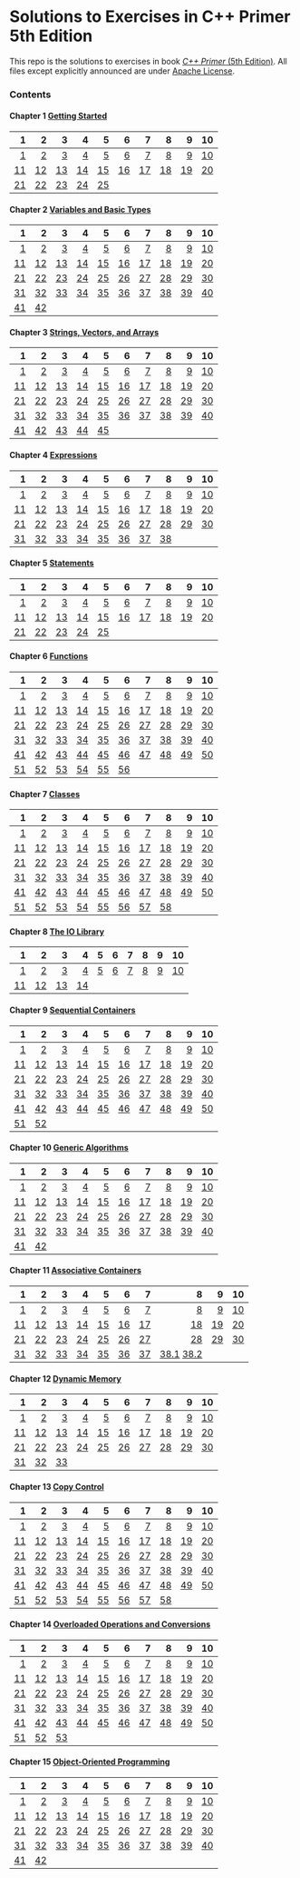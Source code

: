 # Solutions to Exercises in **C++ Primer** 5th Edition

This repo is the solutions to exercises in book [_C++ Primer_ (5th Edition)](http://www.informit.com/store/c-plus-plus-primer-9780321714114). All files except explicitly announced are under [Apache License](http://www.apache.org/licenses/LICENSE-2.0).

### Contents

#### Chapter 1 [Getting Started](ch1)

 1 | 2 | 3 | 4 | 5 | 6 | 7 | 8 | 9 | 10
--:|--:|--:|--:|--:|--:|--:|--:|--:|--:
[1](ch1/1.1.cpp)|[2](ch1/1.2.cpp)|[3](ch1/1.3.cpp)|[4](ch1/1.4.cpp)|[5](ch1/1.5.cpp)|[6](ch1/1.6.cpp)|[7](ch1/1.7.cpp)|[8](ch1/1.8.cpp)|[9](ch1/1.9.cpp)|[10](ch1/1.10.cpp)|
[11](ch1/1.11.cpp)|[12](ch1/1.12.md)|[13](ch1/1.13.cpp)|[14](ch1/1.14.md)|[15](ch1/1.15.cpp)|[16](ch1/1.16.cpp)|[17](ch1/1.17.md)|[18](ch1/1.18.cpp)|[19](ch1/1.19.cpp)|[20](ch1/1.20.cpp)|
[21](ch1/1.21.cpp)|[22](ch1/1.22.cpp)|[23](ch1/1.23.cpp)|[24](ch1/1.24.md)|[25](ch1/1.25.cpp)

#### Chapter 2 [Variables and Basic Types](ch2)

 1 | 2 | 3 | 4 | 5 | 6 | 7 | 8 | 9 | 10
--:|--:|--:|--:|--:|--:|--:|--:|--:|--:
[1](ch2/2.1.md)|[2](ch2/2.2.md)|[3](ch2/2.3.md)|[4](ch2/2.4.cpp)|[5](ch2/2.5.cpp)|[6](ch2/2.6.cpp)|[7](ch2/2.7.cpp)|[8](ch2/2.8.cpp)|[9](ch2/2.9.cpp)|[10](ch2/2.10.cpp)|
[11](ch2/2.11.cpp)|[12](ch2/2.12.cpp)|[13](ch2/2.13.cpp)|[14](ch2/2.14.cpp)|[15](ch2/2.15.cpp)|[16](ch2/2.16.cpp)|[17](ch2/2.17.cpp)|[18](ch2/2.18.cpp)|[19](ch2/2.19.md)|[20](ch2/2.20.cpp)|
[21](ch2/2.21.cpp)|[22](ch2/2.22.md)|[23](ch2/2.23.md)|[24](ch2/2.24.cpp)|[25](ch2/2.25.cpp)|[26](ch2/2.26.cpp)|[27](ch2/2.27.cpp)|[28](ch2/2.28.cpp)|[29](ch2/2.29.cpp)|[30](ch2/2.30.cpp)|
[31](ch2/2.31.cpp)|[32](ch2/2.32.cpp)|[33](ch2/2.33.md)|[34](ch2/2.34.cpp)|[35](ch2/2.35.cpp)|[36](ch2/2.36.cpp)|[37](ch2/2.37.cpp)|[38](ch2/2.38.md)|[39](ch2/2.39.cpp)|[40](ch2/2.40.cpp)|
[41](ch2/2.41.cpp)|[42](ch2/2.42.cpp)

#### Chapter 3 [Strings, Vectors, and Arrays](ch3)

 1 | 2 | 3 | 4 | 5 | 6 | 7 | 8 | 9 | 10
--:|--:|--:|--:|--:|--:|--:|--:|--:|--:
[1](ch3/3.1.cpp)|[2](ch3/3.2.cpp)|[3](ch3/3.3.md)|[4](ch3/3.4.cpp)|[5](ch3/3.5.cpp)|[6](ch3/3.6.cpp)|[7](ch3/3.7.cpp)|[8](ch3/3.8.cpp)|[9](ch3/3.9.cpp)|[10](ch3/3.10.cpp)|
[11](ch3/3.11.md)|[12](ch3/3.12.cpp)|[13](ch3/3.13.cpp)|[14](ch3/3.14.cpp)|[15](ch3/3.15.cpp)|[16](ch3/3.16.cpp)|[17](ch3/3.17.cpp)|[18](ch3/3.18.md)|[19](ch3/3.19.cpp)|[20](ch3/3.20.cpp)|
[21](ch3/3.21.cpp)|[22](ch3/3.22.cpp)|[23](ch3/3.23.cpp)|[24](ch3/3.24.cpp)|[25](ch3/3.25.cpp)|[26](ch3/3.26.md)|[27](ch3/3.27.cpp)|[28](ch3/3.28.cpp)|[29](ch3/3.29.md)|[30](ch3/3.30.cpp)|
[31](ch3/3.31.cpp)|[32](ch3/3.32.cpp)|[33](ch3/3.33.md)|[34](ch3/3.34.md)|[35](ch3/3.35.cpp)|[36](ch3/3.36.cpp)|[37](ch3/3.37.md)|[38](ch3/3.38.md)|[39](ch3/3.39.cpp)|[40](ch3/3.40.cpp)|
[41](ch3/3.41.cpp)|[42](ch3/3.42.cpp)|[43](ch3/3.43.cpp)|[44](ch3/3.44.cpp)|[45](ch3/3.45.cpp)

#### Chapter 4 [Expressions](ch4)

 1 | 2 | 3 | 4 | 5 | 6 | 7 | 8 | 9 | 10
--:|--:|--:|--:|--:|--:|--:|--:|--:|--:
[1](ch4/4.1.cpp)|[2](ch4/4.2.md)|[3](ch4/4.3.md)|[4](ch4/4.4.cpp)|[5](ch4/4.5.cpp)|[6](ch4/4.6.cpp)|[7](ch4/4.7.cpp)|[8](ch4/4.8.md)|[9](ch4/4.9.md)|[10](ch4/4.10.cpp)|
[11](ch4/4.11.cpp)|[12](ch4/4.12.md)|[13](ch4/4.13.cpp)|[14](ch4/4.14.md)|[15](ch4/4.15.cpp)|[16](ch4/4.16.md)|[17](ch4/4.17.md)|[18](ch4/4.18.md)|[19](ch4/4.19.md)|[20](ch4/4.20.md)|
[21](ch4/4.21.cpp)|[22](ch4/4.22.cpp)|[23](ch4/4.23.cpp)|[24](ch4/4.24.md)|[25](ch4/4.25.md)|[26](ch4/4.26.md)|[27](ch4/4.27.cpp)|[28](ch4/4.28.cpp)|[29](ch4/4.29.cpp)|[30](ch4/4.30.md)|
[31](ch4/4.31.cpp)|[32](ch4/4.32.cpp)|[33](ch4/4.33.md)|[34](ch4/4.34.md)|[35](ch4/4.35.cpp)|[36](ch4/4.36.cpp)|[37](ch4/4.37.cpp)|[38](ch4/4.38.md)

#### Chapter 5 [Statements](ch5)

 1 | 2 | 3 | 4 | 5 | 6 | 7 | 8 | 9 | 10
--:|--:|--:|--:|--:|--:|--:|--:|--:|--:
[1](ch5/5.1.md)|[2](ch5/5.2.md)|[3](ch5/5.3.cpp)|[4](ch5/5.4.md)|[5](ch5/5.5.cpp)|[6](ch5/5.6.cpp)|[7](ch5/5.7.md)|[8](ch5/5.8.md)|[9](ch5/5.9.cpp)|[10](ch5/5.10.cpp)|
[11](ch5/5.11.cpp)|[12](ch5/5.12.cpp)|[13](ch5/5.13.md)|[14](ch5/5.14.cpp)|[15](ch5/5.15.md)|[16](ch5/5.16.cpp)|[17](ch5/5.17.cpp)|[18](ch5/5.18.md)|[19](ch5/5.19.cpp)|[20](ch5/5.20.cpp)|
[21](ch5/5.21.cpp)|[22](ch5/5.22.md)|[23](ch5/5.23.cpp)|[24](ch5/5.24.cpp)|[25](ch5/5.25.cpp)

#### Chapter 6 [Functions](ch6)

 1 | 2 | 3 | 4 | 5 | 6 | 7 | 8 | 9 | 10
--:|--:|--:|--:|--:|--:|--:|--:|--:|--:
[1](ch6/6.1.md)|[2](ch6/6.2.md)|[3](ch6/6.3.cpp)|[4](ch6/6.4.cpp)|[5](ch6/6.5.cpp)|[6](ch6/6.6.md)|[7](ch6/6.7.cpp)|[8](ch6/6.8/Chapter6.h)|[9](ch6/6.9)|[10](ch6/6.10.cpp)|
[11](ch6/6.11.cpp)|[12](ch6/6.12.cpp)|[13](ch6/6.13.md)|[14](ch6/6.14.md)|[15](ch6/6.15.md)|[16](ch6/6.16.md)|[17](ch6/6.17.cpp)|[18](ch6/6.18.md)|[19](ch6/6.19.md)|[20](ch6/6.20.md)|
[21](ch6/6.21.cpp)|[22](ch6/6.22.cpp)|[23](ch6/6.23.cpp)|[24](ch6/6.24.md)|[25](ch6/6.25.cpp)|[26](ch6/6.26.cpp)|[27](ch6/6.27.cpp)|[28](ch6/6.28.md)|[29](ch6/6.29.md)|[30](ch6/6.30.cpp)|
[31](ch6/6.31.md)|[32](ch6/6.32.cpp)|[33](ch6/6.33.cpp)|[34](ch6/6.34.md)|[35](ch6/6.35.md)|[36](ch6/6.36.cpp)|[37](ch6/6.37.cpp)|[38](ch6/6.38.cpp)|[39](ch6/6.39.md)|[40](ch6/6.40.md)|
[41](ch6/6.41.md)|[42](ch6/6.42.cpp)|[43](ch6/6.43.md)|[44](ch6/6.44.cpp)|[45](ch6/6.45.cpp)|[46](ch6/6.46.md)|[47](ch6/6.47.cpp)|[48](ch6/6.48.md)|[49](ch6/6.49.md)|[50](ch6/6.50.md)|
[51](ch6/6.51.cpp)|[52](ch6/6.52.md)|[53](ch6/6.53.md)|[54](ch6/6.54.cpp)|[55](ch6/6.55.cpp)|[56](ch6/6.56.md)

#### Chapter 7 [Classes](ch7)

 1 | 2 | 3 | 4 | 5 | 6 | 7 | 8 | 9 | 10
--:|--:|--:|--:|--:|--:|--:|--:|--:|--:
[1](ch7/7.1.cpp)|[2](ch7/7.2.cpp)|[3](ch7/7.3.cpp)|[4](ch7/7.4.cpp)|[5](ch7/7.5.cpp)|[6](ch7/7.6.cpp)|[7](ch7/7.7.cpp)|[8](ch7/7.8.md)|[9](ch7/7.9.cpp)|[10](ch7/7.10.md)|
[11](ch7/7.11.cpp)|[12](ch7/7.12.cpp)|[13](ch7/7.13.cpp)|[14](ch7/7.14.cpp)|[15](ch7/7.15.cpp)|[16](ch7/7.16.md)|[17](ch7/7.17.md)|[18](ch7/7.18.md)|[19](ch7/7.19.cpp)|[20](ch7/7.20.md)|
[21](ch7/7.21.cpp)|[22](ch7/7.22.cpp)|[23](ch7/7.23.cpp)|[24](ch7/7.24.md)|[25](ch7/7.25.md)|[26](ch7/7.26.cpp)|[27](ch7/7.27.cpp)|[28](ch7/7.28.md)|[29](ch7/7.29.cpp)|[30](ch7/7.30.md)|
[31](ch7/7.31.cpp)|[32](ch7/7.32.cpp)|[33](ch7/7.33.md)|[34](ch7/7.34.md)|[35](ch7/7.35.cpp)|[36](ch7/7.36.md)|[37](ch7/7.37.md)|[38](ch7/7.38.cpp)|[39](ch7/7.39.md)|[40](ch7/7.40.md)|
[41](ch7/7.41.cpp)|[42](ch7/7.42.md)|[43](ch7/7.43.cpp)|[44](ch7/7.44.md)|[45](ch7/7.45.md)|[46](ch7/7.46.md)|[47](ch7/7.47.md)|[48](ch7/7.48.md)|[49](ch7/7.49.md)|[50](ch7/7.50.cpp)|
[51](ch7/7.51.md)|[52](ch7/7.52.cpp)|[53](ch7/7.53.cpp)|[54](ch7/7.54.md)|[55](ch7/7.55.md)|[56](ch7/7.56.md)|[57](ch7/7.57.cpp)|[58](ch7/7.58.md)

#### Chapter 8 [The IO Library](ch8)

 1 | 2 | 3 | 4 | 5 | 6 | 7 | 8 | 9 | 10
--:|--:|--:|--:|--:|--:|--:|--:|--:|--:
[1](ch8/8.1.cpp)|[2](ch8/8.2.md)|[3](ch8/8.3.md)|[4](ch8/8.4.cpp)|[5](ch8/8.5.cpp)|[6](ch8/8.6.cpp)|[7](ch8/8.7.cpp)|[8](ch8/8.8.cpp)|[9](ch8/8.9.cpp)|[10](ch8/8.10.cpp)|
[11](ch8/8.11.cpp)|[12](ch8/8.12.md)|[13](ch8/8.13.cpp)|[14](ch8/8.14.md)

#### Chapter 9 [Sequential Containers](ch9)

 1 | 2 | 3 | 4 | 5 | 6 | 7 | 8 | 9 | 10
--:|--:|--:|--:|--:|--:|--:|--:|--:|--:
[1](ch9/9.1.md)|[2](ch9/9.2.cpp)|[3](ch9/9.3.md)|[4](ch9/9.4.cpp)|[5](ch9/9.5.cpp)|[6](ch9/9.6.md)|[7](ch9/9.7.md)|[8](ch9/9.8.md)|[9](ch9/9.9.md)|[10](ch9/9.10.md)|
[11](ch9/9.11.cpp)|[12](ch9/9.12.md)|[13](ch9/9.13.cpp)|[14](ch9/9.14.cpp)|[15](ch9/9.15.cpp)|[16](ch9/9.16.cpp)|[17](ch9/9.17.md)|[18](ch9/9.18.cpp)|[19](ch9/9.19.cpp)|[20](ch9/9.20.cpp)|
[21](ch9/9.21.md)|[22](ch9/9.22.md)|[23](ch9/9.23.md)|[24](ch9/9.24.cpp)|[25](ch9/9.25.md)|[26](ch9/9.26.cpp)|[27](ch9/9.27.cpp)|[28](ch9/9.28.cpp)|[29](ch9/9.29.md)|[30](ch9/9.30.md)|
[31](ch9/9.31.cpp)|[32](ch9/9.32.md)|[33](ch9/9.33.cpp)|[34](ch9/9.34.cpp)|[35](ch9/9.35.md)|[36](ch9/9.36.md)|[37](ch9/9.37.md)|[38](ch9/9.38.cpp)|[39](ch9/9.39.md)|[40](ch9/9.40.md)|
[41](ch9/9.41.cpp)|[42](ch9/9.42.md)|[43](ch9/9.43.cpp)|[44](ch9/9.44.cpp)|[45](ch9/9.45.cpp)|[46](ch9/9.46.cpp)|[47](ch9/9.47.cpp)|[48](ch9/9.48.cpp)|[49](ch9/9.49.cpp)|[50](ch9/9.50.cpp)|
[51](ch9/9.51.cpp)|[52](ch9/9.52.cpp)

#### Chapter 10 [Generic Algorithms](ch10)

 1 | 2 | 3 | 4 | 5 | 6 | 7 | 8 | 9 | 10
--:|--:|--:|--:|--:|--:|--:|--:|--:|--:
[1](ch10/10.1.cpp)|[2](ch10/10.2.cpp)|[3](ch10/10.3.cpp)|[4](ch10/10.4.cpp)|[5](ch10/10.5.cpp)|[6](ch10/10.6.cpp)|[7](ch10/10.7.md)|[8](ch10/10.8.md)|[9](ch10/10.9.cpp)|[10](ch10/10.10.md)|
[11](ch10/10.11.cpp)|[12](ch10/10.12.cpp)|[13](ch10/10.13.cpp)|[14](ch10/10.14.cpp)|[15](ch10/10.15.cpp)|[16](ch10/10.16.cpp)|[17](ch10/10.17.cpp)|[18](ch10/10.18.cpp)|[19](ch10/10.19.cpp)|[20](ch10/10.20.cpp)|
[21](ch10/10.21.cpp)|[22](ch10/10.22.cpp)|[23](ch10/10.23.md)|[24](ch10/10.24.cpp)|[25](ch10/10.25.cpp)|[26](ch10/10.26.md)|[27](ch10/10.27.cpp)|[28](ch10/10.28.cpp)|[29](ch10/10.29.cpp)|[30](ch10/10.30.cpp)|
[31](ch10/10.31.cpp)|[32](ch10/10.32.cpp)|[33](ch10/10.33.cpp)|[34](ch10/10.34.cpp)|[35](ch10/10.35.cpp)|[36](ch10/10.36.cpp)|[37](ch10/10.37.cpp)|[38](ch10/10.38.md)|[39](ch10/10.39.md)|[40](ch10/10.40.md)|
[41](ch10/10.41.md)|[42](ch10/10.42.cpp)

#### Chapter 11 [Associative Containers](ch11)

 1 | 2 | 3 | 4 | 5 | 6 | 7 | 8 | 9 | 10
--:|--:|--:|--:|--:|--:|--:|--:|--:|--:
[1](ch11/11.1.md)|[2](ch11/11.2.md)|[3](ch11/11.3.cpp)|[4](ch11/11.4.cpp)|[5](ch11/11.5.md)|[6](ch11/11.6.md)|[7](ch11/11.7.cpp)|[8](ch11/11.8.cpp)|[9](ch11/11.9.cpp)|[10](ch11/11.10.md)|
[11](ch11/11.11.md)|[12](ch11/11.12.cpp)|[13](ch11/11.13.md)|[14](ch11/11.14.cpp)|[15](ch11/11.15.md)|[16](ch11/11.16.cpp)|[17](ch11/11.17.md)|[18](ch11/11.18.md)|[19](ch11/11.19.md)|[20](ch11/11.20.cpp)|
[21](ch11/11.21.md)|[22](ch11/11.22.md)|[23](ch11/11.23.cpp)|[24](ch11/11.24.md)|[25](ch11/11.25.md)|[26](ch11/11.26.md)|[27](ch11/11.27.md)|[28](ch11/11.28.md)|[29](ch11/11.29.md)|[30](ch11/11.30.md)|
[31](ch11/11.31.cpp)|[32](ch11/11.32.md)|[33](ch11/11.33.cpp)|[34](ch11/11.34.md)|[35](ch11/11.35.md)|[36](ch11/11.36.md)|[37](ch11/11.37.md)|[38.1](ch11/11.38.1.cpp) [38.2](ch11/11.38.2.cpp)

#### Chapter 12 [Dynamic Memory](ch12)

 1 | 2 | 3 | 4 | 5 | 6 | 7 | 8 | 9 | 10
--:|--:|--:|--:|--:|--:|--:|--:|--:|--:
[1](ch12/12.1.md)|[2](ch12/12.2.cpp)|[3](ch12/12.3.md)|[4](ch12/12.4.md)|[5](ch12/12.5.md)|[6](ch12/12.6.cpp)|[7](ch12/12.7.cpp)|[8](ch12/12.8.md)|[9](ch12/12.9.md)|[10](ch12/12.10.md)|
[11](ch12/12.11.md)|[12](ch12/12.12.cpp)|[13](ch12/12.13.md)|[14](ch12/12.14.cpp)|[15](ch12/12.15.cpp)|[16](ch12/12.16.cpp)|[17](ch12/12.17.cpp)|[18](ch12/12.18.md)|[19](ch12/12.19)|[20](ch12/12.20)|
[21](ch12/12.21.md)|[22](ch12/12.22)|[23](ch12/12.23.cpp)|[24](ch12/12.24.cpp)|[25](ch12/12.25.md)|[26](ch12/12.26.cpp)|[27](ch12/12.27)|[28](ch12/12.28.cpp)|[29](ch12/12.29.cpp)|[30](ch12/12.30)|
[31](ch12/12.31.md)|[32](ch12/12.32)|[33](ch12/12.33)

#### Chapter 13 [Copy Control](ch13)

 1 | 2 | 3 | 4 | 5 | 6 | 7 | 8 | 9 | 10
--:|--:|--:|--:|--:|--:|--:|--:|--:|--:
[1](ch13/13.1.md)|[2](ch13/13.2.md)|[3](ch13/13.3.md)|[4](ch13/13.4.md)|[5](ch13/13.5.cpp)|[6](ch13/13.6.md)|[7](ch13/13.7.md)|[8](ch13/13.8.cpp)|[9](ch13/13.9.md)|[10](ch13/13.10.md)|
[11](ch13/13.11.cpp)|[12](ch13/13.12.md)|[13](ch13/13.13.cpp)|[14](ch13/13.14.cpp)|[15](ch13/13.15.cpp)|[16](ch13/13.16.cpp)|[17](ch13/13.17.md)|[18](ch13/13.18.cpp)|[19](ch13/13.19.cpp)|[20](ch13/13.20.md)|
[21](ch13/13.21.md)|[22](ch13/13.22.md)|[23](ch13/13.23.cpp)|[24](ch13/13.24.md)|[25](ch13/13.25.md)|[26](ch13/13.26)|[27](ch13/13.27.cpp)|[28](ch13/13.28.cpp)|[29](ch13/13.29.md)|[30](ch13/13.30.cpp)|
[31](ch13/13.31.cpp)|[32](ch13/13.32.md)|[33](ch13/13.33.md)|[34](ch13/13.34.cpp)|[35](ch13/13.35.md)|[36](ch13/13.36.cpp)|[37](ch13/13.37.cpp)|[38](ch13/13.38.md)|[39](ch13/13.39)|[40](ch13/13.40)|
[41](ch13/13.41.md)|[42](ch13/13.42)|[43](ch13/13.43)|[44](ch13/13.44)|[45](ch13/13.45.md)|[46](ch13/13.46.cpp)|[47](ch13/13.47)|[48](ch13/13.48.md)|[49](ch13/13.49)|[50](ch13/13.50.md)|
[51](ch13/13.51.md)|[52](ch13/13.52.md)|[53](ch13/13.53.cpp)|[54](ch13/13.54.cpp)|[55](ch13/13.55)|[56](ch13/13.56.cpp)|[57](ch13/13.57.md)|[58](ch13/13.58.md)

#### Chapter 14 [Overloaded Operations and Conversions](ch14)

 1 | 2 | 3 | 4 | 5 | 6 | 7 | 8 | 9 | 10
--:|--:|--:|--:|--:|--:|--:|--:|--:|--:
[1](ch14/14.1.md)|[2](ch14/14.2.cpp)|[3](ch14/14.3.md)|[4](ch14/14.4.md)|[5](ch14/14.5.md)|[6](ch14/14.6.cpp)|[7](ch14/14.7)|[8](ch14/14.8.md)|[9](ch14/14.9.cpp)|[10](ch14/14.10.md)|
[11](ch14/14.11.md)|[12](ch14/14.12.md)|[13](ch14/14.13.cpp)|[14](ch14/14.14.md)|[15](ch14/14.15.md)|[16](ch14/14.16)|[17](ch14/14.17.md)|[18](ch14/14.18)|[19](ch14/14.19.md)|[20](ch14/14.20.md)|
[21](ch14/14.21.cpp)|[22](ch14/14.22.cpp)|[23](ch14/14.23)|[24](ch14/14.24.md)|[25](ch14/14.25.md)|[26](ch14/14.26)|[27](ch14/14.27)|[28](ch14/14.28)|[29](ch14/14.29.md)|[30](ch14/14.30)|
[31](ch14/14.31.md)|[32](ch14/14.32)|[33](ch14/14.33.md)|[34](ch14/14.34.cpp)|[35](ch14/14.35.cpp)|[36](ch14/14.36.md)|[37](ch14/14.37.cpp)|[38](ch14/14.38.cpp)|[39](ch14/14.39.cpp)|[40](ch14/14.40.cpp)|
[41](ch14/14.41.md)|[42](ch14/14.42.cpp)|[43](ch14/14.43.cpp)|[44](ch14/14.44.cpp)|[45](ch14/14.45.cpp)|[46](ch14/14.46.md)|[47](ch14/14.47.md)|[48](ch14/14.48.md)|[49](ch14/14.49.md)|[50](ch14/14.50.cpp)|
[51](ch14/14.51.cpp)|[52](ch14/14.52.cpp)|[53](ch14/14.53.cpp)

#### Chapter 15 [Object-Oriented Programming](ch15)

 1 | 2 | 3 | 4 | 5 | 6 | 7 | 8 | 9 | 10
--:|--:|--:|--:|--:|--:|--:|--:|--:|--:
[1](ch15/15.1.md)|[2](ch15/15.2.md)|[3](ch15/15.3.cpp)|[4](ch15/15.4.md)|[5](ch15/15.5.md)|[6](ch15/15.6.md)|[7](ch15/15.7.cpp)|[8](ch15/15.8.md)|[9](ch15/15.9.md)|[10](ch15/15.10.md)|
[11](ch15/15.11.cpp)|[12](ch15/15.12.md)|[13](ch15/15.13.md)|[14](ch15/15.14.cpp)|[15](ch15/15.15.cpp)|[16](ch15/15.16.md)|[17](ch15/15.17.cpp)|[18](ch15/15.18.cpp)|[19](ch15/15.19.cpp)|[20](ch15/15.20.md)|
[21](ch15/15.21.cpp)|[22](ch15/15.22.cpp)|[23](ch15/15.23.cpp)|[24](ch15/15.24.md)|[25](ch15/15.25.md)|[26](ch15/15.26.cpp)|[27](ch15/15.27.cpp)|[28](ch15/15.28.cpp)|[29](ch15/15.29.cpp)|[30](ch15/15.30.cpp)|
[31](ch15/15.31.md)|[32](ch15/15.32.md)|[33](ch15/15.33.md)|[34](ch15/15.34.md)|[35](ch15/15.35)|[36](ch15/15.36.md)|[37](ch15/15.37)|[38](ch15/15.38.md)|[39](ch15/15.39)|[40](ch15/15.40.md)|
[41](ch15/15.41)|[42](ch15/15.42)

<!---
#### Chapter 16 [Templates and Generic Programming](ch16)

 1 | 2 | 3 | 4 | 5 | 6 | 7 | 8 | 9 | 10
--:|--:|--:|--:|--:|--:|--:|--:|--:|--:
[1](ch16/16.1.cpp)|[2](ch16/16.2.cpp)|[3](ch16/16.3.cpp)|[4](ch16/16.4.cpp)|[5](ch16/16.5.cpp)|[6](ch16/16.6.cpp)|[7](ch16/16.7.cpp)|[8](ch16/16.8.cpp)|[9](ch16/16.9.cpp)|[10](ch16/16.10.cpp)|
[11](ch16/16.11.cpp)|[12](ch16/16.12.cpp)|[13](ch16/16.13.cpp)|[14](ch16/16.14.cpp)|[15](ch16/16.15.cpp)|[16](ch16/16.16.cpp)|[17](ch16/16.17.cpp)|[18](ch16/16.18.cpp)|[19](ch16/16.19.cpp)|[20](ch16/16.20.cpp)|
[21](ch16/16.21.cpp)|[22](ch16/16.22.cpp)|[23](ch16/16.23.cpp)|[24](ch16/16.24.cpp)|[25](ch16/16.25.cpp)|[26](ch16/16.26.cpp)|[27](ch16/16.27.cpp)|[28](ch16/16.28.cpp)|[29](ch16/16.29.cpp)|[30](ch16/16.30.cpp)|
[31](ch16/16.31.cpp)|[32](ch16/16.32.cpp)|[33](ch16/16.33.cpp)|[34](ch16/16.34.cpp)|[35](ch16/16.35.cpp)|[36](ch16/16.36.cpp)|[37](ch16/16.37.cpp)|[38](ch16/16.38.cpp)|[39](ch16/16.39.cpp)|[40](ch16/16.40.cpp)|
[41](ch16/16.41.cpp)|[42](ch16/16.42.cpp)|[43](ch16/16.43.cpp)|[44](ch16/16.44.cpp)|[45](ch16/16.45.cpp)|[46](ch16/16.46.cpp)|[47](ch16/16.47.cpp)|[48](ch16/16.48.cpp)|[49](ch16/16.49.cpp)|[50](ch16/16.50.cpp)|
[51](ch16/16.51.cpp)|[52](ch16/16.52.cpp)|[53](ch16/16.53.cpp)|[54](ch16/16.54.cpp)|[55](ch16/16.55.cpp)|[56](ch16/16.56.cpp)|[57](ch16/16.57.cpp)|[58](ch16/16.58.cpp)|[59](ch16/16.59.cpp)|[60](ch16/16.60.cpp)|
[61](ch16/16.61.cpp)|[62](ch16/16.62.cpp)|[63](ch16/16.63.cpp)|[64](ch16/16.64.cpp)|[65](ch16/16.65.cpp)|[66](ch16/16.66.cpp)|[67](ch16/16.67.cpp)

#### Chapter 17 [Specialized Library Facilities](ch17)

 1 | 2 | 3 | 4 | 5 | 6 | 7 | 8 | 9 | 10
--:|--:|--:|--:|--:|--:|--:|--:|--:|--:
[1](ch17/17.1.cpp)|[2](ch17/17.2.cpp)|[3](ch17/17.3.cpp)|[4](ch17/17.4.cpp)|[5](ch17/17.5.cpp)|[6](ch17/17.6.cpp)|[7](ch17/17.7.cpp)|[8](ch17/17.8.cpp)|[9](ch17/17.9.cpp)|[10](ch17/17.10.cpp)|
[11](ch17/17.11.cpp)|[12](ch17/17.12.cpp)|[13](ch17/17.13.cpp)|[14](ch17/17.14.cpp)|[15](ch17/17.15.cpp)|[16](ch17/17.16.cpp)|[17](ch17/17.17.cpp)|[18](ch17/17.18.cpp)|[19](ch17/17.19.cpp)|[20](ch17/17.20.cpp)|
[21](ch17/17.21.cpp)|[22](ch17/17.22.cpp)|[23](ch17/17.23.cpp)|[24](ch17/17.24.cpp)|[25](ch17/17.25.cpp)|[26](ch17/17.26.cpp)|[27](ch17/17.27.cpp)|[28](ch17/17.28.cpp)|[29](ch17/17.29.cpp)|[30](ch17/17.30.cpp)|
[31](ch17/17.31.cpp)|[32](ch17/17.32.cpp)|[33](ch17/17.33.cpp)|[34](ch17/17.34.cpp)|[35](ch17/17.35.cpp)|[36](ch17/17.36.cpp)|[37](ch17/17.37.cpp)|[38](ch17/17.38.cpp)|[39](ch17/17.39.cpp)

#### Chapter 18 [Tools for Large Programs](ch18)

 1 | 2 | 3 | 4 | 5 | 6 | 7 | 8 | 9 | 10
--:|--:|--:|--:|--:|--:|--:|--:|--:|--:
[1](ch18/18.1.cpp)|[2](ch18/18.2.cpp)|[3](ch18/18.3.cpp)|[4](ch18/18.4.cpp)|[5](ch18/18.5.cpp)|[6](ch18/18.6.cpp)|[7](ch18/18.7.cpp)|[8](ch18/18.8.cpp)|[9](ch18/18.9.cpp)|[10](ch18/18.10.cpp)|
[11](ch18/18.11.cpp)|[12](ch18/18.12.cpp)|[13](ch18/18.13.cpp)|[14](ch18/18.14.cpp)|[15](ch18/18.15.cpp)|[16](ch18/18.16.cpp)|[17](ch18/18.17.cpp)|[18](ch18/18.18.cpp)|[19](ch18/18.19.cpp)|[20](ch18/18.20.cpp)|
[21](ch18/18.21.cpp)|[22](ch18/18.22.cpp)|[23](ch18/18.23.cpp)|[24](ch18/18.24.cpp)|[25](ch18/18.25.cpp)|[26](ch18/18.26.cpp)|[27](ch18/18.27.cpp)|[28](ch18/18.28.cpp)|[29](ch18/18.29.cpp)|[30](ch18/18.30.cpp)|

#### Chapter 19 [Specialized Tools and Techniques](ch19)

 1 | 2 | 3 | 4 | 5 | 6 | 7 | 8 | 9 | 10
--:|--:|--:|--:|--:|--:|--:|--:|--:|--:
[1](ch19/19.1.cpp)|[2](ch19/19.2.cpp)|[3](ch19/19.3.cpp)|[4](ch19/19.4.cpp)|[5](ch19/19.5.cpp)|[6](ch19/19.6.cpp)|[7](ch19/19.7.cpp)|[8](ch19/19.8.cpp)|[9](ch19/19.9.cpp)|[10](ch19/19.10.cpp)|
[11](ch19/19.11.cpp)|[12](ch19/19.12.cpp)|[13](ch19/19.13.cpp)|[14](ch19/19.14.cpp)|[15](ch19/19.15.cpp)|[16](ch19/19.16.cpp)|[17](ch19/19.17.cpp)|[18](ch19/19.18.cpp)|[19](ch19/19.19.cpp)|[20](ch19/19.20.cpp)|
[21](ch19/19.21.cpp)|[22](ch19/19.22.cpp)|[23](ch19/19.23.cpp)|[24](ch19/19.24.cpp)|[25](ch19/19.25.cpp)|[26](ch19/19.26.cpp)

--->

